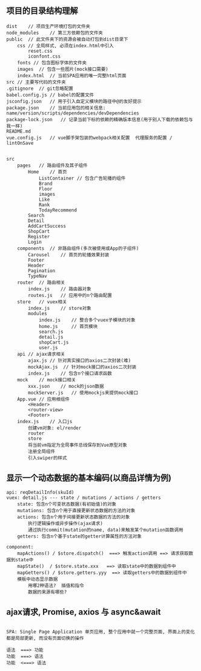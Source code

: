 ## 项目的目录结构理解
	dist	// 项目生产环境打包的文件夹
	node_modules	// 第三方依赖包的文件夹 
	public	// 此文件夹下的资源会被自动打包到dist目录下
		css	// 全局样式, 必须在index.html中引入
			reset.css
			iconfont.css
		fonts // 包含图标字体的文件夹
		images	// 包含一些图片(mock接口需要)
		index.html	// 当前SPA应用的唯一完整html页面
	src	// 主要写代码的文件夹
	.gitignore	// git忽略配置
	babel.config.js	// babel的配置文件
	jsconfig.json	// 用于引入自定义模块的路径中@的友好提示
	package.json	// 当前应用包的相关信息: name/version/scripts/dependencies/devDependencies
	package-lock.json	// 记录当前下标的依赖的精确版本信息(用于别人下载的依赖包与我一样)
	README.md
	vue.config.js	// vue脚手架包装的webpack相关配置  代理服务的配置 / lintOnSave


	src
		pages	// 路由组件及其子组件
			Home	// 首页
				ListContainer // 包含广告轮播的组件
				Brand
				Floor
				images
				Like
				Rank
				TodayRecommend
			Search
			Detail
			AddCartSuccess
			ShopCart
			Register
			Login
		components	// 非路由组件(多次被使用或App的子组件)
			Carousel	// 首页的轮播效果封装
			Footer
			Header
			Pagination
			TypeNav
		router	// 路由相关
			index.js	// 路由器对象
			routes.js	// 应用中的n个路由配置
		store	// vuex相关
			index.js	// store对象
			modules
				index.js	// 整合多个vuex子模块的对象
				home.js		// 首页模块
				search.js
				detail.js
				shopCart.js
				user.js
		api	// ajax请求相关
			ajax.js	// 针对真实接口的axios二次封装(难)
			mockAjax.js  // 针对mock接口的axios二次封装
			index.js	// 包含n个接口请求函数
		mock	// mock接口相关
			xxx.json	// mock的json数据
			mockServer.js	// 使用mockjs来提供mock接口
		App.vue	// 应用根组件
			<Header>
			<router-view>
			<Footer>
		index.js	// 入口js
			创建vm对象: el/render
			router
			store
			将当前vm指定为全局事件总线保存到Vue原型对象
			注册全局组件
			引入swiper的样式


## 显示一个动态数据的基本编码(以商品详情为例)
	api: reqDetailInfo(skuId)
	vuex: detail.js --- state / mutations / actions / getters
		state: 包含n个可变状态数据(有初始值)的对象
		mutations: 包含n个用于直接更新状态数据的方法的对象
		actions: 包含n个用于间接更新状态数据的方法的对象
			执行逻辑操作或异步操作(ajax请求)
			通过执行commit(mutation的name, data)来触发某个mutation函数调用
		getters: 包含n个基于state的getter计算属性的方法对象
			
	component:
		mapActions() / $store.dispatch()  ===> 触发action调用 ==> 请求获取数据到state中
		mapState()	/ $store.state.xxx   ==> 读取state中的数据到组件中
		mapGetters() / $store.getters.yyy  ==> 读取getters中的数据到组件中
		模板中动态显示数据
			用哪2种语法?  插值和指令
			数据的来源有哪些?
		


## ajax请求, Promise, axios 与 async&await


## 
	SPA: Single Page Application 单页应用, 整个应用中就一个完整页面, 界面上的变化都是局部更新, 而没有页面切换的操作

	语法  ===> 功能
	功能  ===> 语法
	功能  <===> 语法